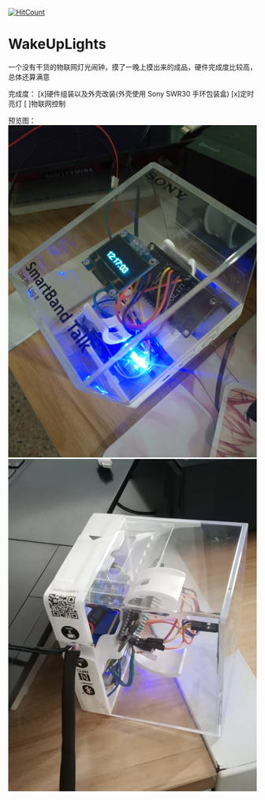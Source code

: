 [![HitCount](http://hits.dwyl.io/Giftia/WakeUpLights.svg)](http://hits.dwyl.io/Giftia/WakeUpLights)
# WakeUpLights
一个没有干货的物联网灯光闹钟，摸了一晚上摸出来的成品，硬件完成度比较高，总体还算满意

完成度：
[x]硬件组装以及外壳改装(外壳使用 Sony SWR30 手环包装盒)
[x]定时亮灯
[ ]物联网控制

预览图：
![image](https://github.com/Giftia/WakeUpLights/blob/master/view1.jpg)
![image](https://github.com/Giftia/WakeUpLights/blob/master/view2.jpg)
